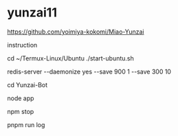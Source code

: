 # yunzai11

https://github.com/yoimiya-kokomi/Miao-Yunzai



instruction



 cd ~/Termux-Linux/Ubuntu
./start-ubuntu.sh


redis-server --daemonize yes --save 900 1 --save 300 10


cd Yunzai-Bot


node app


npm stop


pnpm run log


